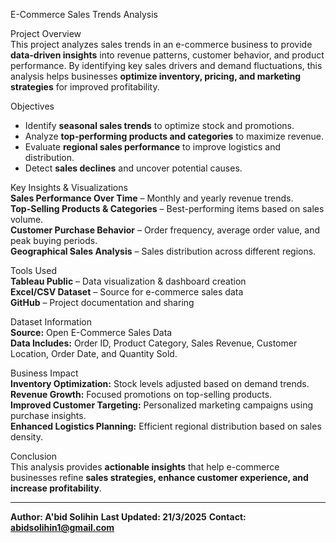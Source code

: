 E-Commerce Sales Trends Analysis  

Project Overview  
This project analyzes sales trends in an e-commerce business to provide **data-driven insights** into revenue patterns, customer behavior, and product performance. By identifying key sales drivers and demand fluctuations, this analysis helps businesses **optimize inventory, pricing, and marketing strategies** for improved profitability.  

 Objectives  
- Identify **seasonal sales trends** to optimize stock and promotions.  
- Analyze **top-performing products and categories** to maximize revenue.  
- Evaluate **regional sales performance** to improve logistics and distribution.  
- Detect **sales declines** and uncover potential causes.  

Key Insights & Visualizations  
**Sales Performance Over Time** – Monthly and yearly revenue trends.  
**Top-Selling Products & Categories** – Best-performing items based on sales volume.  
**Customer Purchase Behavior** – Order frequency, average order value, and peak buying periods.  
**Geographical Sales Analysis** – Sales distribution across different regions.  

Tools Used  
**Tableau Public** – Data visualization & dashboard creation  
**Excel/CSV Dataset** – Source for e-commerce sales data  
**GitHub** – Project documentation and sharing  


Dataset Information  
**Source:** Open E-Commerce Sales Data  
**Data Includes:** Order ID, Product Category, Sales Revenue, Customer Location, Order Date, and Quantity Sold.  

Business Impact  
**Inventory Optimization:** Stock levels adjusted based on demand trends.  
**Revenue Growth:** Focused promotions on top-selling products.  
**Improved Customer Targeting:** Personalized marketing campaigns using purchase insights.  
**Enhanced Logistics Planning:** Efficient regional distribution based on sales density.  

Conclusion  
This analysis provides **actionable insights** that help e-commerce businesses refine **sales strategies, enhance customer experience, and increase profitability**.  

---

**Author: A'bid Solihin**
**Last Updated: 21/3/2025**
**Contact: abidsolihin1@gmail.com** 


